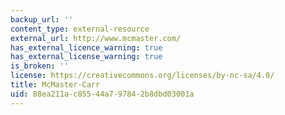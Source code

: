 ```yaml
---
backup_url: ''
content_type: external-resource
external_url: http://www.mcmaster.com/
has_external_licence_warning: true
has_external_license_warning: true
is_broken: ''
license: https://creativecommons.org/licenses/by-nc-sa/4.0/
title: McMaster-Carr
uid: 88ea211a-c855-44a7-9784-2b8dbd03001a
---
```

